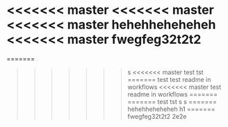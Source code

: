 <<<<<<< master
<<<<<<< master
<<<<<<< master
hehehheheheheh
<<<<<<< master
 fwegfeg32t2t2 
=======
=======
>>>>>>> s
<<<<<<< master
test tst
=======
test
>>>>>>> test readme in workflows
<<<<<<< master
>>>>>>> test readme in workflows
=======
=======
test tst 
>>>>>>> s
>>>>>>> s
=======
hehehheheheheh
>>>>>>> h1
=======
 fwegfeg32t2t2 
>>>>>>> 2e2e
